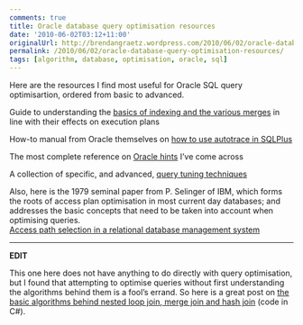 ```yaml
---
comments: true
title: Oracle database query optimisation resources
date: '2010-06-02T03:12+11:00'
originalUrl: http://brendangraetz.wordpress.com/2010/06/02/oracle-database-query-optimisation-resources/
permalink: /2010/06/02/oracle-database-query-optimisation-resources/
tags: [algorithm, database, optimisation, oracle, sql]
---
```


<p>Here are the resources I find most useful for Oracle SQL query optimisartion, ordered from basic to advanced.</p>
<p>Guide to understanding the <a href="http://www.akadia.com/services/ora_interpreting_explain_plan.html">basics of indexing and the various merges</a> in line with their effects on execution plans</p>
<p>How-to manual from Oracle themselves on <a href="http://download.oracle.com/docs/cd/B10500_01/server.920/a96533/autotrac.htm">how to use autotrace in SQLPlus</a></p>
<p>The most complete reference on <a href="http://psoug.org/reference/hints.html">Oracle hints</a> I&#8217;ve come across</p>
<p>A collection of specific, and advanced, <a href="http://www.orafaq.com/tuningguide/">query tuning techniques</a></p>
<p>Also, here is the 1979 seminal paper from P. Selinger of IBM, which forms the roots of access plan optimisation in most current day databases; and addresses the basic concepts that need to be taken into account when optimising queries.<br />
<a href="http://doi.acm.org/10.1145/582095.582099﻿">Access path selection in a relational database management system</a></p>
<hr />
<b>EDIT</b></p>
<p>This one here does not have anything to do directly with query optimisation, but I found that attempting to optimise queries without first understanding the algorithms behind them is a fool&#8217;s errand. So here is a great post on <a href="http://www.necessaryandsufficient.net/2010/02/join-algorithms-illustrated/">the basic algorithms behind nested loop join, merge join and hash join</a> (code in C#).</p>
